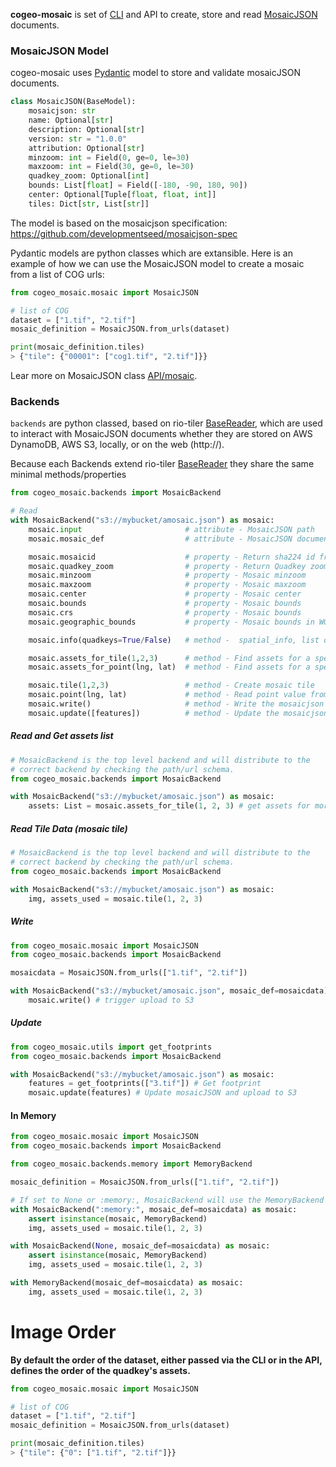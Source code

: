 

**cogeo-mosaic** is set of [CLI](/CLI) and API to create, store and read [MosaicJSON](https://github.com/developmentseed/mosaicjson-spec) documents.


### MosaicJSON Model

cogeo-mosaic uses [Pydantic](https://pydantic-docs.helpmanual.io) model to store and validate mosaicJSON documents.
```python
class MosaicJSON(BaseModel):
    mosaicjson: str
    name: Optional[str]
    description: Optional[str]
    version: str = "1.0.0"
    attribution: Optional[str]
    minzoom: int = Field(0, ge=0, le=30)
    maxzoom: int = Field(30, ge=0, le=30)
    quadkey_zoom: Optional[int]
    bounds: List[float] = Field([-180, -90, 180, 90])
    center: Optional[Tuple[float, float, int]]
    tiles: Dict[str, List[str]]
```

The model is based on the mosaicjson specification: https://github.com/developmentseed/mosaicjson-spec

Pydantic models are python classes which are extansible. Here is an example of how we can use the MosaicJSON model to create a mosaic from a list of COG urls:

```python
from cogeo_mosaic.mosaic import MosaicJSON

# list of COG
dataset = ["1.tif", "2.tif"]
mosaic_definition = MosaicJSON.from_urls(dataset)

print(mosaic_definition.tiles)
> {"tile": {"00001": ["cog1.tif", "2.tif"]}}
```

Lear more on MosaicJSON class [API/mosaic](../API/mosaic).


### Backends

`backends` are python classed, based on rio-tiler [BaseReader](https://github.com/cogeotiff/rio-tiler/blob/main/rio_tiler/io/base.py#L16), which are used to interact with MosaicJSON documents whether they are stored on AWS DynamoDB, AWS S3, locally, or on the web (http://).

Because each Backends extend rio-tiler [BaseReader](https://github.com/cogeotiff/rio-tiler/blob/main/rio_tiler/io/base.py#L16) they share the same minimal methods/properties

```python
from cogeo_mosaic.backends import MosaicBackend

# Read
with MosaicBackend("s3://mybucket/amosaic.json") as mosaic:
    mosaic.input                       # attribute - MosaicJSON path
    mosaic.mosaic_def                  # attribute - MosaicJSON document, wrapped in a Pydantic Model

    mosaic.mosaicid                    # property - Return sha224 id from the mosaicjson doc
    mosaic.quadkey_zoom                # property - Return Quadkey zoom of the mosaic
    mosaic.minzoom                     # property - Mosaic minzoom
    mosaic.maxzoom                     # property - Mosaic maxzoom
    mosaic.center                      # property - Mosaic center
    mosaic.bounds                      # property - Mosaic bounds
    mosaic.crs                         # property - Mosaic bounds
    mosaic.geographic_bounds           # property - Mosaic bounds in WGS84

    mosaic.info(quadkeys=True/False)   # method -  spatial_info, list of quadkeys and mosaic name

    mosaic.assets_for_tile(1,2,3)      # method - Find assets for a specific mercator tile
    mosaic.assets_for_point(lng, lat)  # method - Find assets for a specific point

    mosaic.tile(1,2,3)                 # method - Create mosaic tile
    mosaic.point(lng, lat)             # method - Read point value from multiple assets
    mosaic.write()                     # method - Write the mosaicjson to the given location
    mosaic.update([features])          # method - Update the mosaicjson data with a list of features
```

##### Read and Get assets list
```python
# MosaicBackend is the top level backend and will distribute to the
# correct backend by checking the path/url schema.
from cogeo_mosaic.backends import MosaicBackend

with MosaicBackend("s3://mybucket/amosaic.json") as mosaic:
    assets: List = mosaic.assets_for_tile(1, 2, 3) # get assets for morecantile.Tile(1, 2, 3)
```

##### Read Tile Data (mosaic tile)
```python
# MosaicBackend is the top level backend and will distribute to the
# correct backend by checking the path/url schema.
from cogeo_mosaic.backends import MosaicBackend

with MosaicBackend("s3://mybucket/amosaic.json") as mosaic:
    img, assets_used = mosaic.tile(1, 2, 3)
```

##### Write
```python
from cogeo_mosaic.mosaic import MosaicJSON
from cogeo_mosaic.backends import MosaicBackend

mosaicdata = MosaicJSON.from_urls(["1.tif", "2.tif"])

with MosaicBackend("s3://mybucket/amosaic.json", mosaic_def=mosaicdata) as mosaic:
    mosaic.write() # trigger upload to S3
```

##### Update
```python
from cogeo_mosaic.utils import get_footprints
from cogeo_mosaic.backends import MosaicBackend

with MosaicBackend("s3://mybucket/amosaic.json") as mosaic:
    features = get_footprints(["3.tif"]) # Get footprint
    mosaic.update(features) # Update mosaicJSON and upload to S3
```

#### In Memory

```python
from cogeo_mosaic.mosaic import MosaicJSON
from cogeo_mosaic.backends import MosaicBackend

from cogeo_mosaic.backends.memory import MemoryBackend

mosaic_definition = MosaicJSON.from_urls(["1.tif", "2.tif"])

# If set to None or :memory:, MosaicBackend will use the MemoryBackend
with MosaicBackend(":memory:", mosaic_def=mosaicdata) as mosaic:
    assert isinstance(mosaic, MemoryBackend)
    img, assets_used = mosaic.tile(1, 2, 3)

with MosaicBackend(None, mosaic_def=mosaicdata) as mosaic:
    assert isinstance(mosaic, MemoryBackend)
    img, assets_used = mosaic.tile(1, 2, 3)

with MemoryBackend(mosaic_def=mosaicdata) as mosaic:
    img, assets_used = mosaic.tile(1, 2, 3)
```

# Image Order

**By default the order of the dataset, either passed via the CLI or in the API, defines the order of the quadkey's assets.**

```python
from cogeo_mosaic.mosaic import MosaicJSON

# list of COG
dataset = ["1.tif", "2.tif"]
mosaic_definition = MosaicJSON.from_urls(dataset)

print(mosaic_definition.tiles)
> {"tile": {"0": ["1.tif", "2.tif"]}}
```
